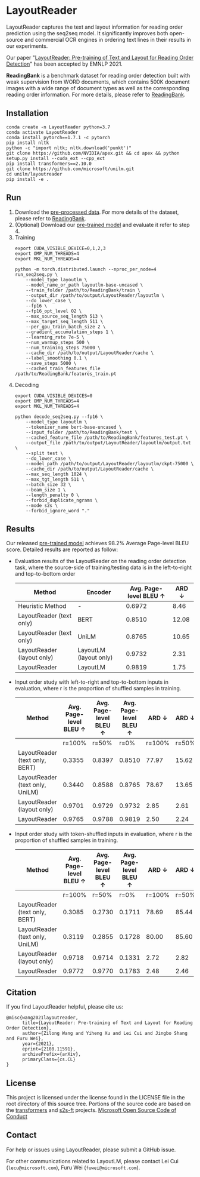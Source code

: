 # LayoutReader

LayoutReader captures the text and layout information for reading order prediction using the seq2seq model. It significantly improves both open-source and commercial OCR engines in ordering text lines in their results in our experiments.


Our paper "[LayoutReader: Pre-training of Text and Layout for Reading Order Detection](https://arxiv.org/pdf/2108.11591.pdf)" has been accepted by EMNLP 2021.

**ReadingBank** is a benchmark dataset for reading order detection built with weak supervision from WORD documents, which contains 500K document images with a wide range of document types as well as the corresponding reading order information. For more details, please refer to [ReadingBank](https://aka.ms/readingbank).

## Installation
~~~
conda create -n LayoutReader python=3.7
conda activate LayoutReader
conda install pytorch==1.7.1 -c pytorch
pip install nltk
python -c "import nltk; nltk.download('punkt')"
git clone https://github.com/NVIDIA/apex.git && cd apex && python setup.py install --cuda_ext --cpp_ext
pip install transformers==2.10.0
git clone https://github.com/microsoft/unilm.git
cd unilm/layoutreader
pip install -e .
~~~

## Run
1. Download the [pre-processed data](https://layoutlm.blob.core.windows.net/readingbank/dataset/ReadingBank.zip). For more details of the dataset, please refer to [ReadingBank](https://aka.ms/readingbank).
2. (Optional) Download our [pre-trained model](https://layoutlm.blob.core.windows.net/readingbank/model/layoutreader-base-readingbank.zip) and evaluate it refer to step 4.
3. Training
    ~~~
    export CUDA_VISIBLE_DEVICE=0,1,2,3
    export OMP_NUM_THREADS=4
    export MKL_NUM_THREADS=4
    
    python -m torch.distributed.launch --nproc_per_node=4 run_seq2seq.py \
        --model_type layoutlm \
        --model_name_or_path layoutlm-base-uncased \
        --train_folder /path/to/ReadingBank/train \
        --output_dir /path/to/output/LayoutReader/layoutlm \
        --do_lower_case \
        --fp16 \
        --fp16_opt_level O2 \
        --max_source_seq_length 513 \
        --max_target_seq_length 511 \
        --per_gpu_train_batch_size 2 \
        --gradient_accumulation_steps 1 \
        --learning_rate 7e-5 \
        --num_warmup_steps 500 \
        --num_training_steps 75000 \
        --cache_dir /path/to/output/LayoutReader/cache \
        --label_smoothing 0.1 \
        --save_steps 5000 \
        --cached_train_features_file /path/to/ReadingBank/features_train.pt
    ~~~
4. Decoding
    ~~~
    export CUDA_VISIBLE_DEVICES=0
    export OMP_NUM_THREADS=4
    export MKL_NUM_THREADS=4
    
    python decode_seq2seq.py --fp16 \
        --model_type layoutlm \
        --tokenizer_name bert-base-uncased \
        --input_folder /path/to/ReadingBank/test \
        --cached_feature_file /path/to/ReadingBank/features_test.pt \
        --output_file /path/to/output/LayoutReader/layoutlm/output.txt \
        --split test \
        --do_lower_case \
        --model_path /path/to/output/LayoutReader/layoutlm/ckpt-75000 \
        --cache_dir /path/to/output/LayoutReader/cache \
        --max_seq_length 1024 \
        --max_tgt_length 511 \
        --batch_size 32 \
        --beam_size 1 \
        --length_penalty 0 \
        --forbid_duplicate_ngrams \
        --mode s2s \
        --forbid_ignore_word "."
    ~~~

## Results
Our released [pre-trained model](https://layoutlm.blob.core.windows.net/readingbank/dataset/layoutreader-base-readingbank.zip) achieves 98.2% Average Page-level BLEU score. Detailed results are reported as follow:

* Evaluation results of the LayoutReader on the reading order detection task, where the source-side of training/testing data is in the left-to-right and top-to-bottom order

  | Method                     | Encoder                | Avg. Page-level BLEU ↑ | ARD ↓ |
  | -------------------------- | ---------------------- | ---------------------- | ----- |
  | Heuristic Method           | -                      | 0.6972                 | 8.46  |
  | LayoutReader (text only)   | BERT                   | 0.8510                 | 12.08 |
  | LayoutReader (text only)   | UniLM                  | 0.8765                 | 10.65 |
  | LayoutReader (layout only) | LayoutLM (layout only) | 0.9732                 | 2.31  |
  | LayoutReader               | LayoutLM               | 0.9819                 | 1.75  |

* Input order study with left-to-right and top-to-bottom inputs in evaluation, where r is the proportion of
shuffled samples in training.

  | Method                          | Avg. Page-level BLEU ↑ | Avg. Page-level BLEU ↑ | Avg. Page-level BLEU ↑ | ARD ↓  | ARD ↓ | ARD ↓ |
  |---------------------------------|------------------------|------------------------|------------------------|--------|-------|-------|
  |                                 | r=100%                 | r=50%                  | r=0%                   | r=100% | r=50% | r=0%  |
  | LayoutReader (text only, BERT)  | 0.3355                 | 0.8397                 | 0.8510                 | 77.97  | 15.62 | 12.08 |
  | LayoutReader (text only, UniLM) | 0.3440                 | 0.8588                 | 0.8765                 | 78.67  | 13.65 | 10.65 |
  | LayoutReader (layout only)      | 0.9701                 | 0.9729                 | 0.9732                 | 2.85   | 2.61  | 2.31  |
  | LayoutReader                    | 0.9765                 | 0.9788                 | 0.9819                 | 2.50   | 2.24  | 1.75  |

* Input order study with token-shuffled inputs in evaluation, where r is the proportion of shuffled samples in training.

  | Method                          | Avg. Page-level BLEU ↑ | Avg. Page-level BLEU ↑ | Avg. Page-level BLEU ↑ | ARD ↓  | ARD ↓ | ARD ↓  |
  |---------------------------------|------------------------|------------------------|------------------------|--------|-------|--------|
  |                                 | r=100%                 | r=50%                  | r=0%                   | r=100% | r=50% | r=0%   |
  | LayoutReader (text only, BERT)  | 0.3085                 | 0.2730                 | 0.1711                 | 78.69  | 85.44 | 67.96  |
  | LayoutReader (text only, UniLM) | 0.3119                 | 0.2855                 | 0.1728                 | 80.00  | 85.60 | 71.13  |
  | LayoutReader (layout only)      | 0.9718                 | 0.9714                 | 0.1331                 | 2.72   | 2.82  | 105.40 |
  | LayoutReader                    | 0.9772                 | 0.9770                 | 0.1783                 | 2.48   | 2.46  | 72.94  |

## Citation

If you find LayoutReader helpful, please cite us:
```
@misc{wang2021layoutreader,
      title={LayoutReader: Pre-training of Text and Layout for Reading Order Detection}, 
      author={Zilong Wang and Yiheng Xu and Lei Cui and Jingbo Shang and Furu Wei},
      year={2021},
      eprint={2108.11591},
      archivePrefix={arXiv},
      primaryClass={cs.CL}
}
```


## License

This project is licensed under the license found in the LICENSE file in the root directory of this source tree.
Portions of the source code are based on the [transformers](https://github.com/huggingface/transformers) and [s2s-ft](../s2s-ft) projects.
[Microsoft Open Source Code of Conduct](https://opensource.microsoft.com/codeofconduct)

## Contact

For help or issues using LayoutReader, please submit a GitHub issue.

For other communications related to LayoutLM, please contact Lei Cui (`lecu@microsoft.com`), Furu Wei (`fuwei@microsoft.com`).
